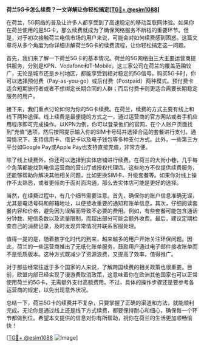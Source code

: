 **荷兰5G卡怎么续费？一文详解让你轻松搞定[[TG💪+ @esim1088](https://t.me/s/esim1088)]**

在荷兰，5G网络的普及让许多人都享受到了高速稳定的移动互联网体验。如果你在荷兰使用的是5G卡，那么续费就成为了确保网络服务不断档的重要环节。但是，对于初次接触荷兰电信市场的用户来说，可能会对如何续费感到困惑。这篇文章将从多个角度为你详细讲解荷兰5G卡的续费流程，让你轻松搞定这一问题。

首先，我们来了解一下荷兰5G卡的基本情况。荷兰的5G网络由三大主要运营商提供服务，分别是KPN、Vodafone和T-Mobile。这三家公司在荷兰的覆盖范围较广，无论是城市还是乡村地区，都能享受到相对稳定的5G信号。购买5G卡时，你可以选择预付费（Pay-as-you-go）或后付费（Postpaid）两种模式。预付费卡适合短期旅行者或者不想绑定长期合同的人群；而后付费卡则更适合需要长期稳定服务的用户。

接下来，我们重点讨论如何为你的5G卡续费。在荷兰，续费的方式主要有线上和线下两种途径。线上续费是最便捷的方式之一，通过运营商的官方网站或者手机应用程序即可完成操作。以KPN为例，你可以登录他们的官网，在个人账户页面找到“充值”选项，然后按照提示输入你的SIM卡号码并选择合适的套餐进行支付。通常情况下，支持信用卡、借记卡以及电子钱包等多种支付方式。此外，一些第三方平台如Google Pay或Apple Pay也支持直接充值，非常方便。

除了线上续费外，你还可以选择到实体店铺进行续费。在荷兰的大街小巷，几乎每个角落都能找到电信运营商的营业厅或授权代理店。这些地方不仅提供续费服务，还能够帮助你解决其他相关问题，比如更换SIM卡、升级套餐等。如果你对线上操作不太熟悉，或者更倾向于面对面沟通，那么去实体店可能是更好的选择。

当然，在续费过程中，有几个细节需要注意。首先，确保你的账户信息准确无误，尤其是电话号码和邮箱地址，以便接收重要的通知和账单信息。其次，仔细阅读套餐内容和价格，避免因为误解而导致不必要的费用。例如，有些套餐可能包含通话分钟数、短信条数以及流量限制，而超出部分可能会额外收费。最后，建议定期检查自己的消费记录，及时发现异常情况并联系客服处理。

值得一提的是，随着数字化时代的到来，越来越多的用户开始关注环保问题。因此，荷兰的一些运营商推出了无纸化账单服务，鼓励用户通过电子邮件接收账单而不是纸质版本。这种方式既减少了资源浪费，又提高了效率，值得推广。

对于那些经常往返于多个国家的人来说，了解跨国续费的相关政策也很重要。目前，欧盟内部已经实现了漫游费取消政策，这意味着你在欧洲其他国家也可以正常使用荷兰的5G卡，无需额外支付高额费用。不过，具体的操作步骤还是要参考各运营商的规定，以免出现意外状况。

总结一下，荷兰5G卡的续费并不复杂，只要掌握了正确的渠道和方法，就能顺利完成。无论你是通过线上还是线下方式续费，都要保持耐心和细心，确保每一个环节都做到位。希望本文提供的信息对你有所帮助，祝你在荷兰的生活更加顺畅愉快！

[[TG💪+ @esim1088](https://t.me/s/esim1088) ![Image](https://i.postimg.cc/4NQfJmqS/Snipaste-2025-05-13-00-14-12.png)]